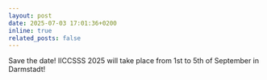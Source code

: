 ```yaml
---
layout: post
date: 2025-07-03 17:01:36+0200
inline: true
related_posts: false
---
```


Save the date! IICCSSS 2025 will take place from 1st to 5th of September in Darmstadt!